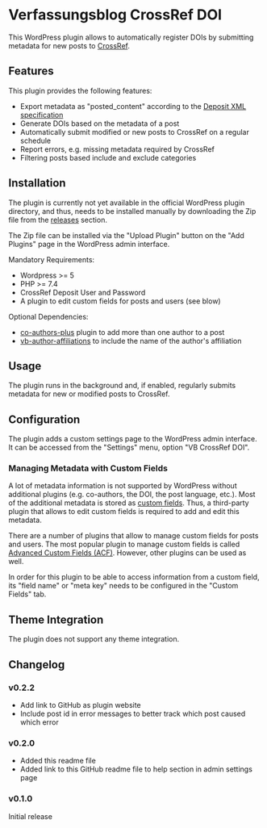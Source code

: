 # Verfassungsblog CrossRef DOI

This WordPress plugin allows to automatically register DOIs by submitting metadata for new posts to [CrossRef](https://www.crossref.org/).

## Features

This plugin provides the following features:

- Export metadata as "posted_content" according to the [Deposit XML specification](https://data.crossref.org/reports/help/schema_doc/5.3.1/index.html)
- Generate DOIs based on the metadata of a post
- Automatically submit modified or new posts to CrossRef on a regular schedule
- Report errors, e.g. missing metadata required by CrossRef
- Filtering posts based include and exclude categories

## Installation

The plugin is currently not yet available in the official WordPress plugin directory, and thus, needs to be installed manually by downloading the Zip file from the [releases](https://github.com/Verfassungsblog/metadata-wordpress-plugins/releases) section.

The Zip file can be installed via the "Upload Plugin" button on the "Add Plugins" page in the WordPress admin interface.

Mandatory Requirements:
- Wordpress >= 5
- PHP >= 7.4
- CrossRef Deposit User and Password
- A plugin to edit custom fields for posts and users (see blow)

Optional Dependencies:
- [co-authors-plus](https://de.wordpress.org/plugins/co-authors-plus/) plugin to add more than one author to a post
- [vb-author-affiliations](https://github.com/Verfassungsblog/metadata-wordpress-plugins/tree/main/code/packages/vb-author-affiliations) to include the name of the author's affiliation

## Usage

The plugin runs in the background and, if enabled, regularly submits metadata for new or modified posts to CrossRef.

## Configuration

The plugin adds a custom settings page to the WordPress admin interface. It can be accessed from the "Settings" menu, option "VB CrossRef DOI".

### Managing Metadata with Custom Fields

A lot of metadata information is not supported by WordPress without additional plugins (e.g. co-authors, the DOI, the post language, etc.). Most of the additional metadata is stored as [custom fields](https://wordpress.org/documentation/article/assign-custom-fields/). Thus, a third-party plugin that allows to edit custom fields is required to add and edit this metadata.

There are a number of plugins that allow to manage custom fields for posts and users. The most popular plugin to manage custom fields is called [Advanced Custom Fields (ACF)](https://wordpress.org/plugins/advanced-custom-fields/). However, other plugins can be used as well.

In order for this plugin to be able to access information from a custom field, its "field name" or "meta key" needs to be configured in the "Custom Fields" tab.

## Theme Integration

The plugin does not support any theme integration.

## Changelog

### v0.2.2

- Add link to GitHub as plugin website
- Include post id in error messages to better track which post caused which error

### v0.2.0

- Added this readme file
- Added link to this GitHub readme file to help section in admin settings page

### v0.1.0

Initial release